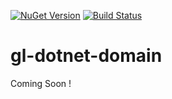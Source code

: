 [![NuGet Version](http://img.shields.io/nuget/v/GeekLearning.Domain.svg?style=flat-square)](https://www.nuget.org/packages/GeekLearning.Domain/)
[![Build Status](https://geeklearning.visualstudio.com/_apis/public/build/definitions/f841b266-7595-4d01-9ee1-4864cf65aa73/8/badge)](#)
# gl-dotnet-domain
Coming Soon !
